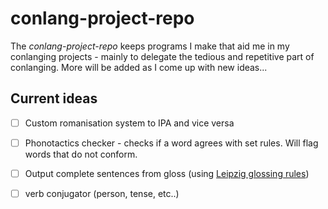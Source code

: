 # conlang-project-repo

The _conlang-project-repo_ keeps programs I make that aid me in my conlanging projects - mainly to delegate the tedious and repetitive part of conlanging.
More will be added as I come up with new ideas...

## Current ideas
- [ ] Custom romanisation system to IPA and vice versa
- [ ] Phonotactics checker - checks if a word agrees with set rules. Will flag words that do not conform.
- [ ] Output complete sentences from gloss (using [Leipzig glossing rules](https://www.eva.mpg.de/lingua/resources/glossing-rules.php))
- [ ] verb conjugator (person, tense, etc..)

